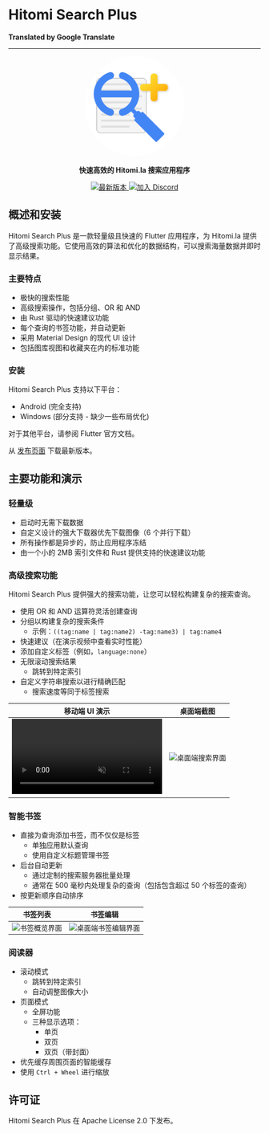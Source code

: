 # Hitomi Search Plus

**Translated by Google Translate**

---

<p align="center">
  <img src="icon/full.png" alt="Hitomi Search Plus Logo" width="200" height="200" style="border-radius: 50%;" />
</p>

<p align="center">
  <strong>快速高效的 Hitomi.la 搜索应用程序</strong>
</p>

<p align="center">
  <a href="https://github.com/h-akatsuki/hitomi_search_plus/releases">
    <img src="https://img.shields.io/github/v/release/h-akatsuki/hitomi_search_plus" alt="最新版本">
  </a>
  <a href="https://discord.gg/cVNvk6MG">
    <img src="https://img.shields.io/badge/Discord-加入聊天-7289da?logo=discord&logoColor=ffffff" alt="加入 Discord">
  </a>
</p>

## 概述和安装

Hitomi Search Plus 是一款轻量级且快速的 Flutter 应用程序，为 Hitomi.la 提供了高级搜索功能。它使用高效的算法和优化的数据结构，可以搜索海量数据并即时显示结果。

### 主要特点

- 极快的搜索性能
- 高级搜索操作，包括分组、OR 和 AND
- 由 Rust 驱动的快速建议功能
- 每个查询的书签功能，并自动更新
- 采用 Material Design 的现代 UI 设计
- 包括图库视图和收藏夹在内的标准功能

### 安装

Hitomi Search Plus 支持以下平台：

- Android (完全支持)
- Windows (部分支持 - 缺少一些布局优化)

对于其他平台，请参阅 Flutter 官方文档。

从 [发布页面](https://github.com/your_username/hitomi_search_plus/releases) 下载最新版本。


## 主要功能和演示

### 轻量级

- 启动时无需下载数据
- 自定义设计的强大下载器优先下载图像（6 个并行下载）
- 所有操作都是异步的，防止应用程序冻结
- 由一个小的 2MB 索引文件和 Rust 提供支持的快速建议功能

### 高级搜索功能

Hitomi Search Plus 提供强大的搜索功能，让您可以轻松构建复杂的搜索查询。

- 使用 OR 和 AND 运算符灵活创建查询
- 分组以构建复杂的搜索条件
  - 示例：`((tag:name | tag:name2) -tag:name3) | tag:name4`
- 快速建议（在演示视频中查看实时性能）
- 添加自定义标签（例如，`language:none`）
- 无限滚动搜索结果
  - 跳转到特定索引
- 自定义字符串搜索以进行精确匹配
  - 搜索速度等同于标签搜索

| 移动端 UI 演示 | 桌面端截图 |
|---|---|
| <video controls src="https://github.com/user-attachments/assets/0c542585-a6fd-4e0a-982d-9eb0ce19e15d" muted="false" autoplay loop></video> | <img src="https://github.com/user-attachments/assets/9b8c8746-744c-4bad-bd2a-a65dc549b49f" alt="桌面端搜索界面"> |


### 智能书签

- 直接为查询添加书签，而不仅仅是标签
  - 单独应用默认查询
  - 使用自定义标题管理书签
- 后台自动更新
  - 通过定制的搜索服务器批量处理
  - 通常在 500 毫秒内处理复杂的查询（包括包含超过 50 个标签的查询）
- 按更新顺序自动排序

| 书签列表 | 书签编辑 |
|---|---|
| <img src="https://github.com/user-attachments/assets/9d028b04-3f4e-42e5-be30-a5dd6e618fc3" alt="书签概览界面"> | <img src="https://github.com/user-attachments/assets/374d22a3-3111-4014-8072-d9e8cfd71e61" alt="桌面端书签编辑界面"> |


### 阅读器

- 滚动模式
  - 跳转到特定索引
  - 自动调整图像大小
- 页面模式
  - 全屏功能
  - 三种显示选项：
    - 单页
    - 双页
    - 双页（带封面）
- 优先缓存周围页面的智能缓存
- 使用 `Ctrl + Wheel` 进行缩放


## 许可证

Hitomi Search Plus 在 Apache License 2.0 下发布。